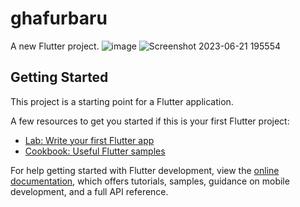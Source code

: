 # ghafurbaru

A new Flutter project.
![image](https://github.com/AbdGhafur/ghafurbaru/assets/92065915/4be1c217-253b-46a1-b07a-cf5021623860)
![Screenshot 2023-06-21 195554](https://github.com/AbdGhafur/ghafurbaru/assets/92065915/70b34294-ecdd-4fb8-aee2-4879285527f9)



## Getting Started

This project is a starting point for a Flutter application.

A few resources to get you started if this is your first Flutter project:

- [Lab: Write your first Flutter app](https://docs.flutter.dev/get-started/codelab)
- [Cookbook: Useful Flutter samples](https://docs.flutter.dev/cookbook)

For help getting started with Flutter development, view the
[online documentation](https://docs.flutter.dev/), which offers tutorials,
samples, guidance on mobile development, and a full API reference.
